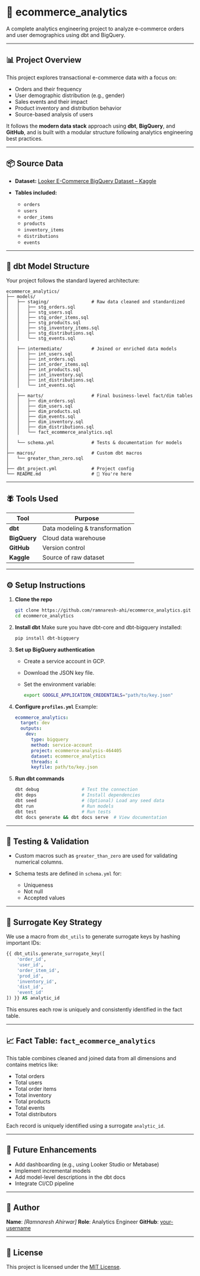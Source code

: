 # 🛒 ecommerce\_analytics

A complete analytics engineering project to analyze e-commerce orders and user demographics using dbt and BigQuery.

---

## 📊 Project Overview

This project explores transactional e-commerce data with a focus on:

* Orders and their frequency
* User demographic distribution (e.g., gender)
* Sales events and their impact
* Product inventory and distribution behavior
* Source-based analysis of users

It follows the **modern data stack** approach using **dbt**, **BigQuery**, and **GitHub**, and is built with a modular structure following analytics engineering best practices.

---

## 📦 Source Data

* **Dataset:** [Looker E-Commerce BigQuery Dataset – Kaggle](https://www.kaggle.com/datasets/mustafakeser4/looker-ecommerce-bigquery-dataset)
* **Tables included:**

  * `orders`
  * `users`
  * `order_items`
  * `products`
  * `inventory_items`
  * `distributions`
  * `events`

---

## 🧱 dbt Model Structure

Your project follows the standard layered architecture:

```
ecommerce_analytics/
├── models/
│   ├── staging/                # Raw data cleaned and standardized
│   │   ├── stg_orders.sql
│   │   ├── stg_users.sql
│   │   ├── stg_order_items.sql
│   │   ├── stg_products.sql
│   │   ├── stg_inventory_items.sql
│   │   ├── stg_distributions.sql
│   │   └── stg_events.sql
│
│   ├── intermediate/           # Joined or enriched data models
│   │   ├── int_users.sql
│   │   ├── int_orders.sql
│   │   ├── int_order_items.sql
│   │   ├── int_products.sql
│   │   ├── int_inventory.sql
│   │   ├── int_distributions.sql
│   │   └── int_events.sql
│
│   ├── marts/                  # Final business-level fact/dim tables
│   │   ├── dim_orders.sql
│   │   ├── dim_users.sql
│   │   ├── dim_products.sql
│   │   ├── dim_events.sql
│   │   ├── dim_inventory.sql
│   │   ├── dim_distributions.sql
│   │   └── fact_ecommerce_analytics.sql
│
│   └── schema.yml              # Tests & documentation for models
│
├── macros/                     # Custom dbt macros
│   └── greater_than_zero.sql
│
├── dbt_project.yml             # Project config
└── README.md                   # 📘 You're here
```

---

## 🪰 Tools Used

| Tool         | Purpose                        |
| ------------ | ------------------------------ |
| **dbt**      | Data modeling & transformation |
| **BigQuery** | Cloud data warehouse           |
| **GitHub**   | Version control                |
| **Kaggle**   | Source of raw dataset          |

---

## ⚙️ Setup Instructions

1. **Clone the repo**

   ```bash
   git clone https://github.com/ramnaresh-ahi/ecommerce_analytics.git
   cd ecommerce_analytics
   ```

2. **Install dbt**
   Make sure you have dbt-core and dbt-bigquery installed:

   ```bash
   pip install dbt-bigquery
   ```

3. **Set up BigQuery authentication**

   * Create a service account in GCP.
   * Download the JSON key file.
   * Set the environment variable:

     ```bash
     export GOOGLE_APPLICATION_CREDENTIALS="path/to/key.json"
     ```

4. **Configure `profiles.yml`**
   Example:

   ```yaml
   ecommerce_analytics:
     target: dev
     outputs:
       dev:
         type: bigquery
         method: service-account
         project: ecommerce-analysis-464405
         dataset: ecommerce_analytics
         threads: 4
         keyfile: path/to/key.json
   ```

5. **Run dbt commands**

   ```bash
   dbt debug                # Test the connection
   dbt deps                 # Install dependencies
   dbt seed                 # (Optional) Load any seed data
   dbt run                  # Run models
   dbt test                 # Run tests
   dbt docs generate && dbt docs serve  # View documentation
   ```

---

## 🧲 Testing & Validation

* Custom macros such as `greater_than_zero` are used for validating numerical columns.
* Schema tests are defined in `schema.yml` for:

  * Uniqueness
  * Not null
  * Accepted values

---

## 🔑 Surrogate Key Strategy

We use a macro from `dbt_utils` to generate surrogate keys by hashing important IDs:

```sql
{{ dbt_utils.generate_surrogate_key([
    'order_id',
    'user_id',
    'order_item_id',
    'prod_id',
    'inventory_id',
    'dist_id',
    'event_id'
]) }} AS analytic_id
```

This ensures each row is uniquely and consistently identified in the fact table.

---

## 📈 Fact Table: `fact_ecommerce_analytics`

This table combines cleaned and joined data from all dimensions and contains metrics like:

* Total orders
* Total users
* Total order items
* Total inventory
* Total products
* Total events
* Total distributors

Each record is uniquely identified using a surrogate `analytic_id`.

---

## 📘 Future Enhancements

* Add dashboarding (e.g., using Looker Studio or Metabase)
* Implement incremental models
* Add model-level descriptions in the dbt docs
* Integrate CI/CD pipeline

---

## 👤 Author

**Name**: *\[Ramnaresh Ahirwar]*
**Role**: Analytics Engineer
**GitHub**: [your-username](https://github.com/ramnaresh-ahi)

---

## 📄 License

This project is licensed under the [MIT License](LICENSE).
